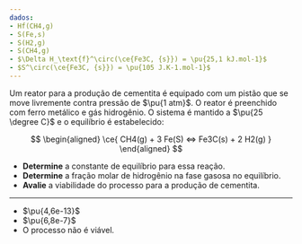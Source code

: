```yaml
---
dados:
- Hf(CH4,g)
- S(Fe,s)
- S(H2,g)
- S(CH4,g)
- $\Delta H_\text{f}^\circ(\ce{Fe3C, {s}}) = \pu{25,1 kJ.mol-1}$
- $S^\circ(\ce{Fe3C, {s}}) = \pu{105 J.K-1.mol-1}$
---
```


Um reator para a produção de cementita é equipado com um pistão que se move livremente contra pressão de $\pu{1 atm}$. O reator é preenchido com ferro metálico e gás hidrogênio. O sistema é mantido a $\pu{25 \degree C}$ e o equilíbrio é estabelecido:

$$
\begin{aligned}
\ce{ CH4(g) + 3 Fe(S) <=> Fe3C(s) + 2 H2(g) }
\end{aligned}
$$

- **Determine** a constante de equilíbrio para essa reação.
- **Determine** a fração molar de hidrogênio na fase gasosa no equilíbrio.
- **Avalie** a viabilidade do processo para a produção de cementita.

---

- $\pu{4,6e-13}$
- $\pu{6,8e-7}$
- O processo não é viável.

